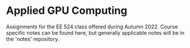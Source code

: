 # Applied GPU Computing

Assignments for the EE 524 class offered during Autumn 2022. 
Course specific notes can be found here, but generally applicable notes will be in the 'notes' repository.
